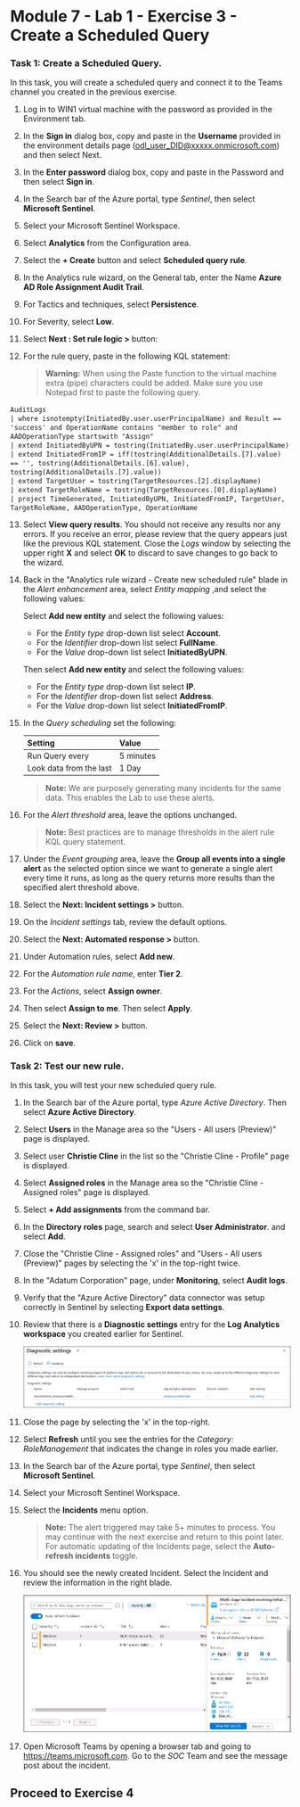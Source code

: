 # Module 7 - Lab 1 - Exercise 3 - Create a Scheduled Query

### Task 1: Create a Scheduled Query.

In this task, you will create a scheduled query and connect it to the Teams channel you created in the previous exercise.

1. Log in to WIN1 virtual machine with the password as provided in the Environment tab.  

1. In the **Sign in** dialog box, copy and paste in the **Username** provided in the environment details page (odl_user_DID@xxxxx.onmicrosoft.com) and then select Next.

1. In the **Enter password** dialog box, copy and paste in the Password and then select **Sign in**.

4. In the Search bar of the Azure portal, type *Sentinel*, then select **Microsoft Sentinel**.

5. Select your Microsoft Sentinel Workspace.

6. Select **Analytics** from the Configuration area.

7. Select the **+ Create** button and select **Scheduled query rule**.

8. In the Analytics rule wizard, on the General tab, enter the Name **Azure AD Role Assignment Audit Trail**.

9. For Tactics and techniques, select **Persistence**.

10. For Severity, select **Low**.

11. Select **Next : Set rule logic >** button:

12. For the rule query, paste in the following KQL statement:

    >**Warning:** When using the Paste function to the virtual machine extra (pipe) characters could be added. Make sure you use Notepad first to paste the following query.

```KQL
AuditLogs 
| where isnotempty(InitiatedBy.user.userPrincipalName) and Result == 'success' and OperationName contains "member to role" and AADOperationType startswith "Assign"
| extend InitiatedByUPN = tostring(InitiatedBy.user.userPrincipalName)
| extend InitiatedFromIP = iff(tostring(AdditionalDetails.[7].value) == '', tostring(AdditionalDetails.[6].value), tostring(AdditionalDetails.[7].value))
| extend TargetUser = tostring(TargetResources.[2].displayName)
| extend TargetRoleName = tostring(TargetResources.[0].displayName)
| project TimeGenerated, InitiatedByUPN, InitiatedFromIP, TargetUser, TargetRoleName, AADOperationType, OperationName
```

13. Select **View query results**. You should not receive any results nor any errors. If you receive an error, please review that the query appears just like the previous KQL statement. Close the *Logs* window by selecting the upper right **X** and select **OK** to discard to save changes to go back to the wizard.

14. Back in the "Analytics rule wizard - Create new scheduled rule" blade in the *Alert enhancement* area, select *Entity mapping* ,and select the following values:

    Select **Add new entity** and select the following values:

    - For the *Entity type* drop-down list select **Account**.
    - For the *Identifier* drop-down list select **FullName**.
    - For the *Value* drop-down list select **InitiatedByUPN**.

    Then select **Add new entity** and select the following values:

    - For the *Entity type* drop-down list select **IP**.
    - For the *Identifier* drop-down list select **Address**.
    - For the *Value* drop-down list select **InitiatedFromIP**.

16. In the *Query scheduling* set the following:

    |Setting|Value|
    |---|---|
    |Run Query every|5 minutes|
    |Look data from the last|1 Day|

    >**Note:** We are purposely generating many incidents for the same data.  This enables the Lab to use these alerts.

17. For the *Alert threshold* area, leave the options unchanged.

    >**Note:** Best practices are to manage thresholds in the alert rule KQL query statement.

18. Under the *Event grouping* area, leave the **Group all events into a single alert** as the selected option since we want to generate a single alert every time it runs, as long as the query returns more results than the specified alert threshold above.

19. Select the **Next: Incident settings >** button.  

20. On the *Incident settings* tab, review the default options.

21. Select the **Next: Automated response >** button.

22. Under Automation rules, select **Add new**.

23. For the *Automation rule name*, enter **Tier 2**.

24. For the *Actions*, select **Assign owner**.

25. Then select **Assign to me**. Then select **Apply**.

26. Select the **Next: Review >** button.
  
27. Click on **save**.

### Task 2: Test our new rule.

In this task, you will test your new scheduled query rule.

1. In the Search bar of the Azure portal, type *Azure Active Directory*. Then select **Azure Active Directory**.

2. Select **Users** in the Manage area so the "Users - All users (Preview)" page is displayed.

3. Select user **Christie Cline** in the list so the "Christie Cline - Profile" page is displayed.

4. Select **Assigned roles** in the Manage area so the "Christie Cline - Assigned roles" page is displayed.

5. Select **+ Add assignments** from the command bar.

6. In the **Directory roles** page, search and select **User Administrator**. and select **Add**.

8. Close the "Christie Cline - Assigned roles" and "Users - All users (Preview)" pages by selecting the 'x' in the top-right twice.

9. In the "Adatum Corporation" page, under **Monitoring**, select **Audit logs**.

10. Verify that the "Azure Active Directory" data connector was setup correctly in Sentinel by selecting **Export data settings**.

11. Review that there is a **Diagnostic settings** entry for the **Log Analytics workspace** you created earlier for Sentinel.

    ![Picture 1](../Media/SC-200-Diagnostic.png)

12. Close the page by selecting the 'x' in the top-right.

13. Select **Refresh** until you see the entries for the *Category: RoleManagement* that indicates the change in roles you made earlier.

14. In the Search bar of the Azure portal, type *Sentinel*, then select **Microsoft Sentinel**.

15. Select your Microsoft Sentinel Workspace.

16. Select the **Incidents** menu option.

    >**Note:** The alert triggered may take 5+ minutes to process. You may continue with the next exercise and return to this point later. For automatic updating of the Incidents page, select the **Auto-refresh incidents** toggle.

17. You should see the newly created Incident. Select the Incident and review the information in the right blade.

    ![Picture 1](../Media/SC-200-img30.png)

18. Open Microsoft Teams by opening a browser tab and going to https://teams.microsoft.com. Go to the *SOC* Team and see the message post about the incident.

## Proceed to Exercise 4
